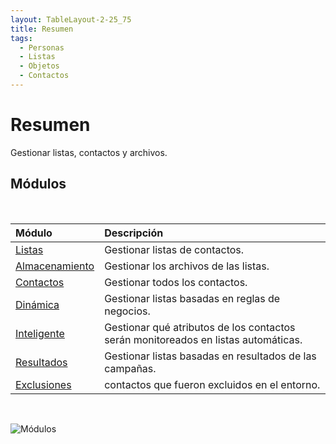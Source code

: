 ```yaml
---
layout: TableLayout-2-25_75
title: Resumen
tags:
  - Personas  
  - Listas
  - Objetos
  - Contactos
---
```

# Resumen

Gestionar listas, contactos y archivos.

## Módulos
<br>

| Módulo | Descripción |
| :--- | :--- |
| [Listas](lists/) | Gestionar listas de contactos. |
| [Almacenamiento](storage/) | Gestionar los archivos de las listas. |
| [Contactos](contacts/) | Gestionar todos los contactos. |
| [Dinámica](dynamic/) | Gestionar listas basadas en reglas de negocios. |
| [Inteligente](smart/) | Gestionar qué atributos de los contactos serán monitoreados en listas automáticas. |
| [Resultados](results/) | Gestionar listas basadas en resultados de las campañas. |
| [Exclusiones](exclusions/) | contactos que fueron excluidos en el entorno. |
<br>

   ![Módulos](https://cdn.phishx.io/phishx-docs/images/phishx_menu_04_people.webp)
